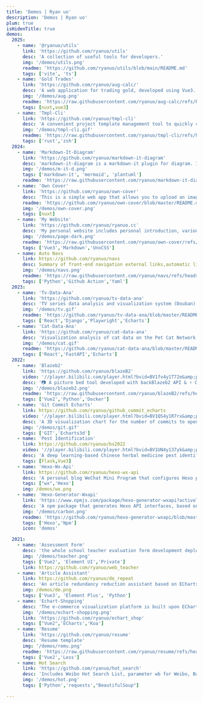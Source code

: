 ```yaml
---
title: 'Demos | Ryan uo'
description: 'Demos | Ryan uo'
plum: true
isHidenTitle: true
demos:
  2025:
    - name: '@ryanuo/utils'
      link: 'https://github.com/ryanuo/utils'
      desc: 'A collection of useful tools for developers.'
      img: '/demos/utils.png'
      readme: 'https://github.com/ryanuo/utils/blob/main/README.md'
      tags: ['vite', 'ts']
    - name: 'Gold Trades'
      link: 'https://github.com/ryanuo/aug-calc/'
      desc: 'A web application for trading gold, developed using Vue3.'
      img: '/demos/aug.png'
      readme: 'https://raw.githubusercontent.com/ryanuo/aug-calc/refs/heads/main/README.md'
      tags: [nuxt,vue3]
    - name: 'Tmpl-Cli'
      link: 'https://github.com/ryanuo/tmpl-cli'
      desc: 'A convenient project template management tool to quickly clone templates from Git repositories.'
      img: '/demos/tmpl-cli.gif'
      readme: 'https://raw.githubusercontent.com/ryanuo/tmpl-cli/refs/heads/main/README.md'
      tags: ['rust','zsh']
  2024:
    - name: 'Markdown-It-Diagram'
      link: 'https://github.com/ryanuo/markdown-it-diagram'
      desc: 'markdown-it-diagram is a markdown-it plugin for diagram. It supports mermaid, plantuml. It supports contorls like zoom, move.'
      img: '/demos/m-it-d.png'
      tags: ['markdown-it', 'mermaid', 'plantuml']
      readme: 'https://raw.githubusercontent.com/ryanuo/markdown-it-diagram/refs/heads/main/README.md'
    - name: 'Own Cover'
      link: 'https://github.com/ryanuo/own-cover'
      desc: 'This is a simple web app that allows you to upload an image and get a cover of your choice.'
      readme: 'https://github.com/ryanuo/own-cover/blob/master/README.md'
      img: '/demos/own-cover.png'
      tags: [nuxt]
    - name: 'My Website'
      link: 'https://github.com/ryanuo/ryanuo.cc'
      desc: 'My personal website includes personal introduction, various third-party platforms, front-end common knowledge organization, blog, project introduction, and demo display,designed by Antfu Boss'
      img: '/demos/page-dark.png'
      readme: 'https://raw.githubusercontent.com/ryanuo/own-cover/refs/heads/main/README.md'
      tags: ['Vue3','Markdown','UnoCSS']
    - name: Auto Navs
      link: https://github.com/ryanuo/navs
      desc: Summary of front-end navigation external links,automatic link status check is supported
      img: '/demos/navs.png'
      readme: 'https://raw.githubusercontent.com/ryanuo/navs/refs/heads/master/README.md'
      tags: ['Python','Github Action','Yaml']
  2023:
    - name: 'Tv-Data-Ana'
      link: 'https://github.com/ryanuo/tv-data-ana'
      desc: 'TV series data analysis and visualization system (Douban), including many visual analysis and integrated AI intelligent analysis.'
      img: '/demos/tv.gif'
      readme: 'https://github.com/ryanuo/tv-data-ana/blob/master/README.md'
      tags: ['React','Django','Playwright','Echarts']
    - name: 'Cat-Data-Ana'
      link: 'https://github.com/ryanuo/cat-data-ana'
      desc: 'Visualization analysis of cat data on the Pet Cat Network and integrated AI intelligent analysis.'
      img: '/demos/cat.gif'
      readme: 'https://github.com/ryanuo/cat-data-ana/blob/master/README.md'
      tags: ['React','FastAPI','Echarts']
  2022:
    - name: 'Blazeb2'
      link: 'https://github.com/ryanuo/blazeB2'
      video: '//player.bilibili.com/player.html?bvid=BV1fv4y1T72e&amp;page=1&muted=true'
      desc: '📷 A picture bed tool developed with backBlazeb2 API & ⚡ Cloudflare, featuring CDN acceleration.'
      img: '/demos/blazeb2.png'
      readme: 'https://raw.githubusercontent.com/ryanuo/blazeB2/refs/heads/master/README.md'
      tags: ['Vue2','Python','Docker']
    - name: 'Git Commit Echarts'
      link: https://github.com/ryanuo/github_commit_echarts
      video: '//player.bilibili.com/player.html?bvid=BV1QS4y1R7rx&amp;page=1&muted=true'
      desc: 'A 3D visualization chart for the number of commits to open source projects on GitHub'
      img: '/demos/git.gif'
      tags: ['GIT','Echarts3d']
    - name: 'Pest Identification'
      link: https://github.com/ryanuo/bs2022
      video: '//player.bilibili.com/player.html?bvid=BV1UN4y137yk&amp;page=1&muted=true'
      desc: 'A deep learning-based Chinese herbal medicine pest identification system, developed using the Flask framework'
      tags: [Flask,Vue3]
    - name: 'Hexo-Wx-Api'
      link: https://github.com/ryanuo/hexo-wx-api
      desc: 'A personal blog WeChat Mini Program that configures Hexo plugin to generate JSON data interface, compatible with various theme versions based on Hexo'
      tags: ["wx",'Hexo']
      img: /demos/wx.png
    - name: 'Hexo-Generator-Wxapi'
      link: 'https://www.npmjs.com/package/hexo-generator-wxapi?activeTab=readme'
      desc: 'A npm package that generates Hexo API interfaces, based on hexo-generator-restful.'
      img: '/demos/carbon.png'
      readme: 'https://github.com/ryanuo/hexo-generator-wxapi/blob/master/README_en.md'
      tags: ['Hexo','Npm']
      icon: 'demos'

  2021:
    - name: 'Assessment Form'
      desc: 'the whole school teacher evaluation form development deployment of internal and external services using vue2 0 development'
      img: '/demos/teacher.png'
      tags: ['Vue2', 'Element UI','Private']
      link: https://github.com/ryanuo/web_teacher
    - name: 'Article Assistant'
      link: https://github.com/ryanuo/de_repeat
      desc: 'An article redundancy reduction assistant based on ECharts, which allows for real-time monitoring of the article plagiarism reduction status.'
      img: /demos/de.png
      tags: ['Vue3', 'Element Plus', 'Python']
    - name: 'Echart-Shopping'
      desc: 'The e-commerce visualization platform is built upon ECharts and Vue, with the backend developed using Koa.js.'
      img: '/demos/echart-shopping.png'
      link: 'https://github.com/ryanuo/echart_shop'
      tags: ["Vue2",'ECharts','Koa']
    - name: 'Resume'
      link: 'https://github.com/ryanuo/resume'
      desc: 'Resume template'
      img: '/demos/remu.png'
      readme: 'https://raw.githubusercontent.com/ryanuo/resume/refs/heads/master/README.md'
      tags: ['Vue2','Less']
    - name: Hot Search
      link: 'https://github.com/ryanuo/hot_search'
      desc: 'Includes Weibo Hot Search List, parameter wb for Weibo, Baidu Hot Search List with parameter bd, 360 Hot Topics using parameter 360, CSDN Hot Rankings interface to be viewed below, and other hot searches to be added.'
      img: '/demos/hot.png'
      tags: ['Python','requests',"BeautifulSoup"]

---
```


<!-- 主题7需要设置这个 -->
<!-- @layout-full-width -->
<Demos :demos="frontmatter.demos"/>
